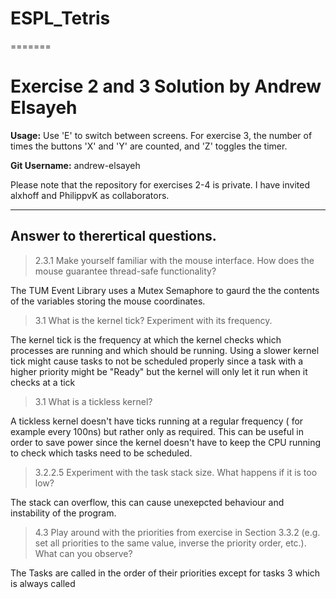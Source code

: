 
# ESPL_Tetris
=======
# Exercise 2 and 3 Solution by Andrew Elsayeh

 **Usage:** Use 'E' to switch between screens. For exercise 3, the number of times the buttons 'X' and 'Y' are counted, and 'Z' toggles the timer.

 **Git Username:** andrew-elsayeh

 Please note that the repository for exercises 2-4 is private. I have invited alxhoff and PhilippvK as collaborators. 
 
---

## Answer to therertical questions.

> 2.3.1 Make yourself familiar with the mouse interface. How does the mouse guarantee thread-safe
functionality?

The TUM Event Library uses a Mutex Semaphore to gaurd the the contents of the variables storing the mouse coordinates. 

>3.1 What is the kernel tick? Experiment with its frequency.

The kernel tick is the frequency at which the kernel checks which processes are running and which should be running. Using a slower kernel tick might cause tasks to not be scheduled properly since a task with a higher priority might be "Ready" but the kernel will only let it run when it checks at a tick

>3.1 What is a tickless kernel?

A tickless kernel doesn't have ticks running at a regular frequency ( for example every 100ns) but rather only as required. This can be useful in order to save power since the kernel doesn't have to keep the CPU running to check which tasks need to be scheduled. 

>3.2.2.5 Experiment with the task stack size. What happens if it is too low?

The stack can overflow, this can cause unexepcted behaviour and instability of the program.

>4.3 Play around with the priorities from exercise in Section 3.3.2 (e.g. set all priorities to the same value, inverse the priority order, etc.). What can you observe?

The Tasks are called in the order of their priorities except for tasks 3 which is always called 
